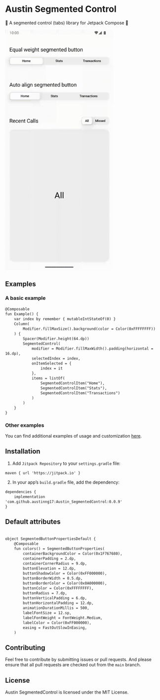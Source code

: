 # Austin Segmented Control
:sheep: A segmented control (tabs) library for Jetpack Compose :sheep:



<img src="/images/demo.gif" alt="drawing" width="350"/>

## Examples
### A basic example
```
@Composable
fun Example() {
    var index by remember { mutableIntStateOf(0) }
    Column(
        Modifier.fillMaxSize().background(color = Color(0xFFFFFFFF))
    ) {
        Spacer(Modifier.height(64.dp))
        SegmentedControl(
            modifier = Modifier.fillMaxWidth().padding(horizontal = 16.dp),
            selectedIndex = index,
            onItemSelected = {
                index = it
            },
            items = listOf(
                SegmentedControlItem("Home"),
                SegmentedControlItem("Stats"),
                SegmentedControlItem("Transactions")
            )
        )
    }
}
```

### Other examples
You can find additional examples of usage and customization [here](app/src/main/java/me/austinng/austinsegmentedcontrol/MainActivity.kt).

## Installation

1. Add `Jitpack Repository` to your `settings.gradle` file:

```
maven { url 'https://jitpack.io' }
```

2. In your app’s `build.gradle` file, add the dependency:

```
dependencies {
	implementation 'com.github.austinng17:Austin_SegmentedControl:0.0.9'
}
```
 
## Default attributes

```

object SegmentedButtonPropertiesDefault {
    @Composable
    fun colors() = SegmentedButtonProperties(
        containerBackgroundColor = Color(0x1F767680),
        containerPadding = 2.dp,
        containerCornerRadius = 9.dp,
        buttonElevation = 12.dp,
        buttonShadowColor = Color(0xFF000000),
        buttonBorderWidth = 0.5.dp,
        buttonBorderColor = Color(0x0A000000),
        buttonColor = Color(0xFFFFFFFF),
        buttonRadius = 7.dp,
        buttonVerticalPadding = 6.dp,
        buttonHorizontalPadding = 12.dp,
        animationDurationMillis = 500,
        labelFontSize = 12.sp,
        labelFontWeight = FontWeight.Medium,
        labelColor = Color(0xFF000000),
        easing = FastOutSlowInEasing,
    )

```

## Contributing

Feel free to contribute by submitting issues or pull requests. And please ensure that all pull requests are checked out from the `main` branch.

## License

Austin SegmentedControl is licensed under the MIT License.

